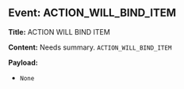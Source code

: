 ## Event: ACTION_WILL_BIND_ITEM

**Title:** ACTION WILL BIND ITEM

**Content:**
Needs summary.
`ACTION_WILL_BIND_ITEM`

**Payload:**
- `None`